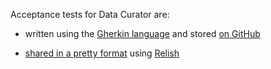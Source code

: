 Acceptance tests for Data Curator are:

- written using the [Gherkin language](https://cucumber.io/docs/reference#gherkin) and  stored [on GitHub](https://github.com/ODIQueensland/data-curator)

- [shared in a pretty format](https://relishapp.com/odi-australia/data-curator/docs) using [Relish](https://relishapp.com)
